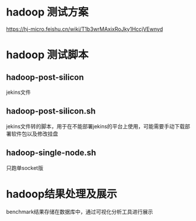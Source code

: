# hadoop 测试方案
https://hj-micro.feishu.cn/wiki/T1b3wrMAxixRoJky1HccjVEwnyd
# hadoop 测试脚本
## hadoop-post-silicon
jekins文件
## hadoop-post-silicon.sh
jekins文件转的脚本，用于在不能部署jekins的平台上使用，可能需要手动下载部署软件包以及修改挂盘
## hadoop-single-node.sh
只跑单socket版

# hadoop结果处理及展示
benchmark结果存储在数据库中，通过可视化分析工具进行展示
